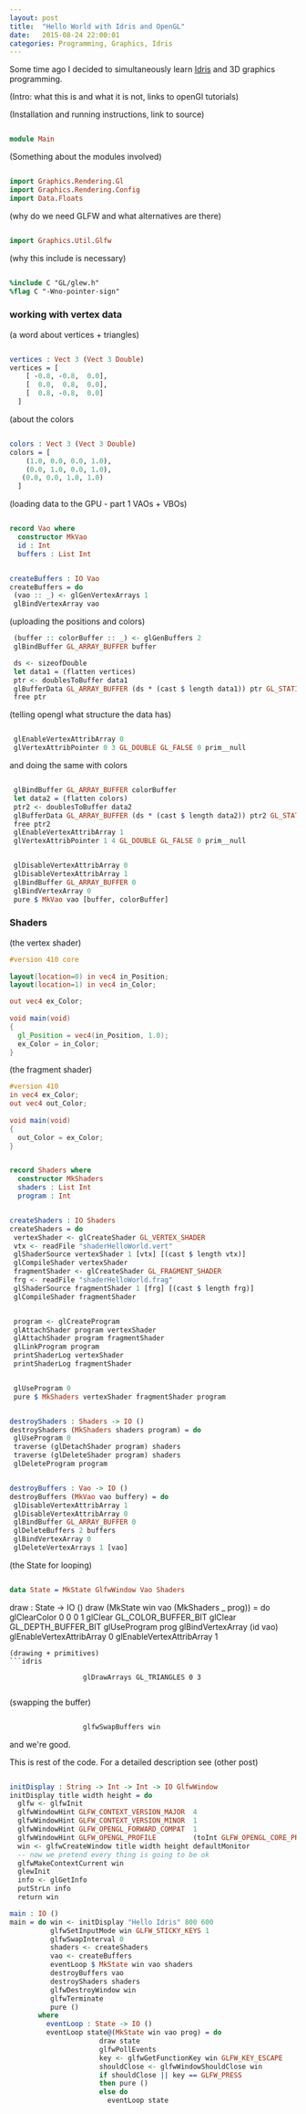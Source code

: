 ```yaml
---
layout: post
title:  "Hello World with Idris and OpenGL"
date:   2015-08-24 22:00:01
categories: Programming, Graphics, Idris
---
```


Some time ago I decided to simultaneously learn [Idris](https://github.com/idris-lang/Idris-dev) and 3D graphics programming.

(Intro: what this is and what it is not, links to openGl tutorials)

(Installation and running instructions, link to source)
```idris

module Main

```

(Something about the modules involved)
```idris 

import Graphics.Rendering.Gl
import Graphics.Rendering.Config
import Data.Floats

```

(why do we need GLFW and what alternatives are there)
```idris 

import Graphics.Util.Glfw

```

(why this include is necessary)
```idris 

%include C "GL/glew.h"
%flag C "-Wno-pointer-sign"

```
### working with vertex data

(a word about vertices + triangles)
```idris 

vertices : Vect 3 (Vect 3 Double)
vertices = [
    [ -0.8, -0.8,  0.0],
    [  0.0,  0.8,  0.0],
    [  0.8, -0.8,  0.0]
  ]

```

(about the colors
```idris 

colors : Vect 3 (Vect 3 Double)
colors = [
    (1.0, 0.0, 0.0, 1.0),
    (0.0, 1.0, 0.0, 1.0),
   (0.0, 0.0, 1.0, 1.0)
  ]

```

(loading data to the GPU - part 1 VAOs + VBOs)
```idris

record Vao where
  constructor MkVao
  id : Int
  buffers : List Int


createBuffers : IO Vao
createBuffers = do
 (vao :: _) <- glGenVertexArrays 1
 glBindVertexArray vao

```

(uploading the positions and colors)
```idris
 (buffer :: colorBuffer :: _) <- glGenBuffers 2
 glBindBuffer GL_ARRAY_BUFFER buffer

 ds <- sizeofDouble
 let data1 = (flatten vertices)
 ptr <- doublesToBuffer data1
 glBufferData GL_ARRAY_BUFFER (ds * (cast $ length data1)) ptr GL_STATIC_DRAW
 free ptr

```

(telling opengl what structure the data has)
```idris

 glEnableVertexAttribArray 0
 glVertexAttribPointer 0 3 GL_DOUBLE GL_FALSE 0 prim__null

```

and doing the same with colors
```idris

 glBindBuffer GL_ARRAY_BUFFER colorBuffer
 let data2 = (flatten colors)
 ptr2 <- doublesToBuffer data2
 glBufferData GL_ARRAY_BUFFER (ds * (cast $ length data2)) ptr2 GL_STATIC_DRAW
 free ptr2
 glEnableVertexAttribArray 1
 glVertexAttribPointer 1 4 GL_DOUBLE GL_FALSE 0 prim__null

``` 


```idris

 glDisableVertexAttribArray 0
 glDisableVertexAttribArray 1
 glBindBuffer GL_ARRAY_BUFFER 0
 glBindVertexArray 0
 pure $ MkVao vao [buffer, colorBuffer]

```

### Shaders

(the vertex shader)

```GLSL
#version 410 core
 
layout(location=0) in vec4 in_Position;
layout(location=1) in vec4 in_Color;

out vec4 ex_Color;
 
void main(void)
{
  gl_Position = vec4(in_Position, 1.0);
  ex_Color = in_Color;
}

```

(the fragment shader)
```GLSL
#version 410
in vec4 ex_Color;
out vec4 out_Color;
 
void main(void)
{
  out_Color = ex_Color;
}
```


```idris

record Shaders where
  constructor MkShaders
  shaders : List Int
  program : Int

```


```idris

createShaders : IO Shaders
createShaders = do
 vertexShader <- glCreateShader GL_VERTEX_SHADER
 vtx <- readFile "shaderHelloWorld.vert"
 glShaderSource vertexShader 1 [vtx] [(cast $ length vtx)]
 glCompileShader vertexShader
 fragmentShader <- glCreateShader GL_FRAGMENT_SHADER
 frg <- readFile "shaderHelloWorld.frag"
 glShaderSource fragmentShader 1 [frg] [(cast $ length frg)]
 glCompileShader fragmentShader

```

```idris

 program <- glCreateProgram
 glAttachShader program vertexShader
 glAttachShader program fragmentShader
 glLinkProgram program
 printShaderLog vertexShader
 printShaderLog fragmentShader

```

```idris

 glUseProgram 0
 pure $ MkShaders vertexShader fragmentShader program

```


```idris

destroyShaders : Shaders -> IO ()
destroyShaders (MkShaders shaders program) = do
 glUseProgram 0
 traverse (glDetachShader program) shaders
 traverse (glDeleteShader program) shaders
 glDeleteProgram program

```


```idris

destroyBuffers : Vao -> IO ()
destroyBuffers (MkVao vao buffery) = do
 glDisableVertexAttribArray 1
 glDisableVertexAttribArray 0
 glBindBuffer GL_ARRAY_BUFFER 0
 glDeleteBuffers 2 buffers
 glBindVertexArray 0
 glDeleteVertexArrays 1 [vao]


```

(the State for looping)
```idris

data State = MkState GlfwWindow Vao Shaders

```
draw : State -> IO ()
draw (MkState win vao (MkShaders _ prog)) = do
                  glClearColor 0 0 0 1
                  glClear GL_COLOR_BUFFER_BIT
                  glClear GL_DEPTH_BUFFER_BIT
                  glUseProgram prog
                  glBindVertexArray (id vao)
                  glEnableVertexAttribArray 0
                  glEnableVertexAttribArray 1

```
(drawing + primitives)
```idris

                  glDrawArrays GL_TRIANGLES 0 3


```
(swapping the buffer)
```idris

                  glfwSwapBuffers win

```


and we're good.


This is rest of the code. For a detailed description see (other post)

```idris

initDisplay : String -> Int -> Int -> IO GlfwWindow
initDisplay title width height = do
  glfw <- glfwInit
  glfwWindowHint GLFW_CONTEXT_VERSION_MAJOR  4
  glfwWindowHint GLFW_CONTEXT_VERSION_MINOR  1
  glfwWindowHint GLFW_OPENGL_FORWARD_COMPAT  1
  glfwWindowHint GLFW_OPENGL_PROFILE         (toInt GLFW_OPENGL_CORE_PROFILE)
  win <- glfwCreateWindow title width height defaultMonitor
  -- now we pretend every thing is going to be ok
  glfwMakeContextCurrent win
  glewInit
  info <- glGetInfo
  putStrLn info
  return win

main : IO ()
main = do win <- initDisplay "Hello Idris" 800 600
          glfwSetInputMode win GLFW_STICKY_KEYS 1
          glfwSwapInterval 0
          shaders <- createShaders
          vao <- createBuffers
          eventLoop $ MkState win vao shaders
          destroyBuffers vao
          destroyShaders shaders
          glfwDestroyWindow win
          glfwTerminate
          pure ()
       where
         eventLoop : State -> IO ()
         eventLoop state@(MkState win vao prog) = do
                      draw state
                      glfwPollEvents
                      key <- glfwGetFunctionKey win GLFW_KEY_ESCAPE
                      shouldClose <- glfwWindowShouldClose win
                      if shouldClose || key == GLFW_PRESS
                      then pure ()
                      else do
                        eventLoop state
